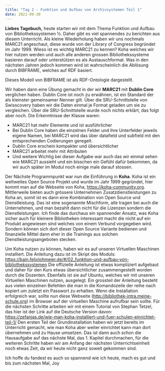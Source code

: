 ```yaml
---
title: "Tag 2 - Funktion und Aufbau von Archivsystemen Teil 1"
date: 2021-09-30
---
```


**Liebes Tagebuch,** heute starten wir mit dem Thema Funktion und Aufbau von Bibliothekssystemen ½.
Daher gibt es viel spannendes zu berichten aus diesem Unterricht.
Als kleine Wiederholung haben wir uns nochmals MARC21 angeschaut, diese wurde von der Library of Congress begründet im Jahr 1999. Wieso ist es wichtig MARC21 zu kennen? Koha welches wir hier nutzen werden und auch alle anderen grossen Bibliothekssysteme basieren darauf oder unterstützen es als Austauschformat. Was in den nächsten Jahren jedoch kommen wird ist wahrscheinlich die Ablösung durch BIBFRAME, welches auf RDF basiert.
 
Dieses Modell von BIBFRAME ist als RDF-Ontologie dargestellt. 

Wir haben dann eine Übung gemacht in der wir **MARC21** mit **Dublin Core** verglichen haben. Dublin Core ist noch zu erwähnen, ist ein Standard der als kleinster gemeinsamer Nenner gilt. Über die SRU-Schnittstelle von Swisscovery haben wir die Daten einmal je Format geladen um sie zu vergleichen. Über die SRU-Schnittstelle wurde noch nichts erklärt, das folgt aber noch.
Die Erkenntnisse der Klasse waren:
-	MARC21 hat mehr Elemente und ist ausführlicher
-	Bei Dublin Core haben die einzelnen Felder und ihre Unterfelder jeweils eigene Namen, bei MARC21 wird das über datafield und subfield mit den entsprechenden Codierungen geregelt.
-	Dublin Core erschein kompakter und übersichtlicher
-	MARC21 arbeitet mehr mit Attributen
-	Und weitere
Wichtig bei dieser Aufgabe war auch das wir einmal sehen wie MARC21 aussieht und ein bisschen ein Gefühl dafür bekommen, da wir auch später im Modul noch einige male darauf stossen.

Der Nächste Programmpunkt war nun die Einführung in **Koha**.
Koha ist ein weltweites Open Source Projekt und wurde im Jahr 1999 gegründet, hier kommt man auf die Webseite von Koha,  https://koha-community.org.
Mittlerweile bieten auch grössere Unternehmen Zusatzdienstleistungen zu Koha an, somit ist es dann eine Kombination von Open Source und Dienstleistung. Das ist eine sogenannte Mischform, alle tragen bei auch die Unternehmen, und man bezahlt dann nicht für die Lizenzen sondern die Dienstleistungen. Ich finde das durchaus ein spannender Ansatz, was Koha sicher auch für kleinere Bibliotheken interessant macht die nicht auf ein Produkt angewiesen sind welches von einem Verbund vorgegeben wird. Sondern können sich dort dieser Open Source Variante bedienen und finanzielle Mittel dann eher in die Trainings aus solchen Dienstleistungsangeboten stecken.

Um Koha nutzen zu können, haben wir es auf unseren Virtuellen Maschinen installiert. Die Anleitung dazu ist im Skript des Moduls: https://bain.felixlohmeier.de/#/02_funktion-und-aufbau-von-bibliothekssystemen
Die offizielle Anleitung ist etwas kompliziert aufgebaut und daher für den Kurs etwas übersichtlicher zusammengestellt worden durch die Dozenten. Ebenfalls ist sie auf Ubuntu, welches wir mit unseren Virtuellen Maschinen nutzen, ausgelegt. Ein grossteil der Anleitung besteht aus vielen einzelnen Befehlen die man in die Komandozeile der reihe nach kopiert um zuletzt ein Passwort zu erhalten.
Wenn die Installation erfolgreich war, sollte nun diese Webseite (http://bibliothek-intra.meine-schule.org) im Browser auf der virtuellen Maschine aufrufbar sein sollte.
Für die nächsten Schritte arbeiten wir mit einem Tutorial von Stephan Tetzel, das hier ist der Link auf die Deutsche Version davon:  https://zefanjas.de/wie-man-koha-installiert-und-fuer-schulen-einrichtet-teil-1/
Den ersten Teil der Grundinstallation haben wir jetzt bereits im Unterricht gemacht, wie man Koha aber weiter einrichtet kann man dort übernehmen und zu Hause umsetzen. Das ist dann auch schon die Hausaufgabe auf das nächste Mal, das 1. Kapitel durchmachen, für die weiteren Schritte haben wir am Anfang der nächsten Unterrichtseinheit noch etwas Zeit, da wir heute nicht ganz soweit gekommen sind.

Ich hoffe du fandest es auch so spannend wie ich heute, mach es gut und bis zum nächsten Mal,
Joy
